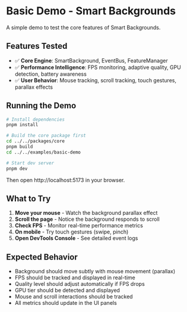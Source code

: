 # Basic Demo - Smart Backgrounds

A simple demo to test the core features of Smart Backgrounds.

## Features Tested

- ✅ **Core Engine**: SmartBackground, EventBus, FeatureManager
- ✅ **Performance Intelligence**: FPS monitoring, adaptive quality, GPU detection, battery awareness
- ✅ **User Behavior**: Mouse tracking, scroll tracking, touch gestures, parallax effects

## Running the Demo

```bash
# Install dependencies
pnpm install

# Build the core package first
cd ../../packages/core
pnpm build
cd ../../examples/basic-demo

# Start dev server
pnpm dev
```

Then open http://localhost:5173 in your browser.

## What to Try

1. **Move your mouse** - Watch the background parallax effect
2. **Scroll the page** - Notice the background responds to scroll
3. **Check FPS** - Monitor real-time performance metrics
4. **On mobile** - Try touch gestures (swipe, pinch)
5. **Open DevTools Console** - See detailed event logs

## Expected Behavior

- Background should move subtly with mouse movement (parallax)
- FPS should be tracked and displayed in real-time
- Quality level should adjust automatically if FPS drops
- GPU tier should be detected and displayed
- Mouse and scroll interactions should be tracked
- All metrics should update in the UI panels
